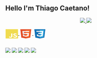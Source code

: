 ##



## Hello I'm Thiago Caetano!

<div align="center">
  <a href="https://github.com/caetanosbr">
  <img height="140em" src="https://github-readme-stats.vercel.app/api?username=caetanosbr&show_icons=true&theme=dark&include_all_commits=true&count_private=true"/>
  <img height="140em" src="https://github-readme-stats.vercel.app/api/top-langs/?username=caetanosbr&layout=compact&langs_count=7&theme=dark"/>
</div>
  
 <div style="display: inline_block"><br>
  <img align="center" alt="tk-Js" height="30" width="40" src="https://raw.githubusercontent.com/devicons/devicon/master/icons/javascript/javascript-plain.svg">
  <!--<img align="center" alt="tk-Ts" height="30" width="40" src="https://raw.githubusercontent.com/devicons/devicon/master/icons/typescript/typescript-plain.svg">-->
  <!--<img align="center" alt="Rafa-React" height="30" width="40" src="https://raw.githubusercontent.com/devicons/devicon/master/icons/react/react-original.svg"-->
  <img align="center" alt="tk-HTML" height="30" width="40" src="https://raw.githubusercontent.com/devicons/devicon/master/icons/html5/html5-original.svg">
  <img align="center" alt="tk-CSS" height="30" width="40" src="https://raw.githubusercontent.com/devicons/devicon/master/icons/css3/css3-original.svg">
  <!--<img align="center" alt="tk-Python" height="30" width="40" src="https://raw.githubusercontent.com/devicons/devicon/master/icons/python/python-original.svg">-->
  <!--<img align="center" alt="tk-Csharp" height="30" width="40" src="https://raw.githubusercontent.com/devicons/devicon/master/icons/csharp/csharp-original.svg">-->
</div>

##

<div> 
  <a href="https://instagram.com/caetanosbr" target="_blank"><img src="https://img.shields.io/badge/-Instagram-%23E4405F?style=for-the-badge&logo=instagram&logoColor=white"  target="_blank" ></a>
  <a href="https://www.twitch.tv/caetanosbr" target="_blank"><img src="https://img.shields.io/badge/Twitch-9146FF?style=for-the-badge&logo=twitch&logoColor=white"  target="_blank"></a>
  <a href="https://discord.com/channels/@me" target="_blank"><img src="https://img.shields.io/badge/Discord-3418DA?style=for-the-badge&logo=discord&logoColor=white" target="_blank"></a>
 <a href = "mailto:caetanosbr@gmail.com"><img src="https://img.shields.io/badge/-Gmail-%23333?style=for-the-badge&logo=gmail&logoColor=white" target="_blank"></a>
  <a href="https://www.linkedin.com/in/caetanosbr" target="_blank"><img src="https://img.shields.io/badge/-LinkedIn-%230077B5?style=for-the-badge&logo=linkedin&logoColor=white" target="_blank"></a> 
 
</div>
